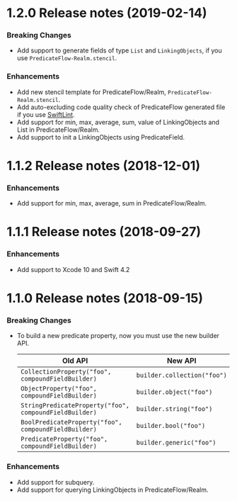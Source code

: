 1.2.0 Release notes (2019-02-14)
=============================================================
### Breaking Changes
* Add support to generate fields of type `List` and `LinkingObjects`, if you use `PredicateFlow-Realm.stencil`.

### Enhancements
* Add new stencil template for PredicateFlow/Realm, `PredicateFlow-Realm.stencil`.
* Add auto-excluding code quality check of PredicateFlow generated file if you use [SwiftLint](https://github.com/realm/SwiftLint).
* Add support for min, max, average, sum, value of LinkingObjects and List in PredicateFlow/Realm.
* Add support to init a LinkingObjects using PredicateField.

1.1.2 Release notes (2018-12-01)
=============================================================

### Enhancements
* Add support for min, max, average, sum in PredicateFlow/Realm.

1.1.1 Release notes (2018-09-27)
=============================================================

### Enhancements
* Add support to Xcode 10 and Swift 4.2

1.1.0 Release notes (2018-09-15)
=============================================================

### Breaking Changes
* To build a new predicate property, now you must use the new builder API.

  | Old API                                                | New API                     |
  |--------------------------------------------------------|-----------------------------|
  | `CollectionProperty("foo", compoundFieldBuilder)`      | `builder.collection("foo")` |
  | `ObjectProperty("foo", compoundFieldBuilder)`          | `builder.object("foo")`     |
  | `StringPredicateProperty("foo", compoundFieldBuilder)` | `builder.string("foo")`     |
  | `BoolPredicateProperty("foo", compoundFieldBuilder)`   | `builder.bool("foo")`       |
  | `PredicateProperty("foo", compoundFieldBuilder)`       | `builder.generic("foo")`    |

### Enhancements
* Add support for subquery.
* Add support for querying LinkingObjects in PredicateFlow/Realm.
